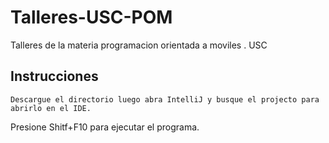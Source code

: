 # Talleres-USC-POM
Talleres de la materia programacion orientada a moviles . USC

## Instrucciones
```
Descargue el directorio luego abra IntelliJ y busque el projecto para abrirlo en el IDE.
```
Presione Shitf+F10 para ejecutar el programa.
```
